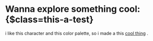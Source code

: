 # Wanna explore something cool: {$class=this-a-test}

i like this character and this color palette, so i made a this [cool thing](/kafka) .
